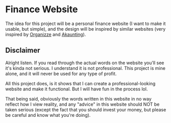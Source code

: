 # Finance Website

The idea for this project will be a personal finance website (I want to make it
usable, but simple), and the design will be inspired by similar websites (very
inspired by <a href="https://www.organizze.com.br/">Organizze</a> and <a
href="https://akaunting.com/">Akaunting</a>). 

## Disclaimer

Alright listen. If you read through the actual words on the website you'll see
it's kinda not serious. I understand it is not professional. This project is
mine alone, and it will never be used for any type of profit.

All this project does, is it shows that I can create a professional-looking
website and make it functional. But I will have fun in the process lol.

That being said, obviously the words written in this website in no way reflect
how I view reality, and any "advice" in this website should NOT be taken
serious (except the fact that you should invest your money, but please be
careful and know what you're doing).
